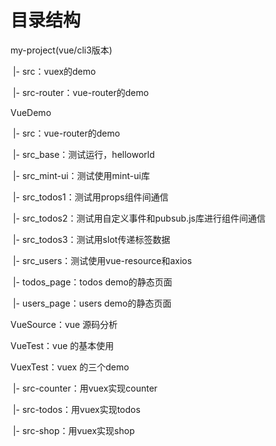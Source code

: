 # 目录结构

my-project(vue/cli3版本)

​  |- src：vuex的demo

​  |- src-router：vue-router的demo

VueDemo

​  |- src：vue-router的demo 

​  |- src_base：测试运行，helloworld 

​  |- src_mint-ui：测试使用mint-ui库 

​  |- src_todos1：测试用props组件间通信 

​  |- src_todos2：测试用自定义事件和pubsub.js库进行组件间通信 

​  |- src_todos3：测试用slot传递标签数据 

​  |- src_users：测试使用vue-resource和axios 

​  |- todos_page：todos demo的静态页面 

​  |- users_page：users demo的静态页面 

VueSource：vue 源码分析

VueTest：vue 的基本使用

VuexTest：vuex 的三个demo

​  |- src-counter：用vuex实现counter 

​  |- src-todos：用vuex实现todos 

​  |- src-shop：用vuex实现shop 